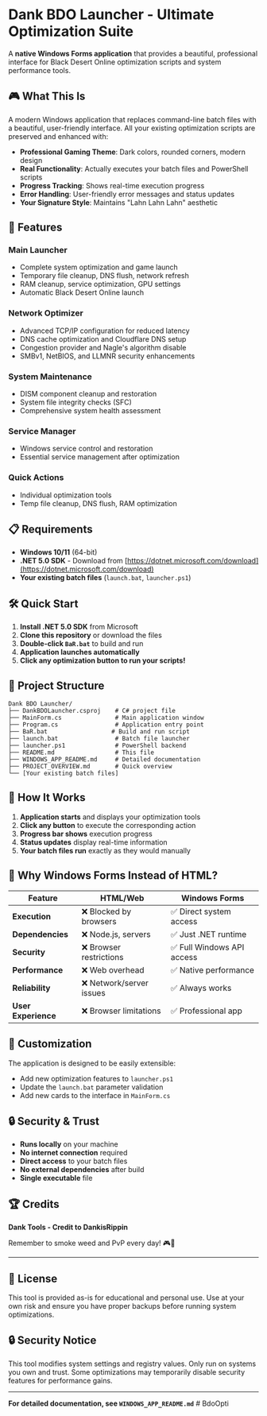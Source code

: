 # Dank BDO Launcher - Ultimate Optimization Suite

A **native Windows Forms application** that provides a beautiful, professional interface for Black Desert Online optimization scripts and system performance tools.

## 🎮 **What This Is**

A modern Windows application that replaces command-line batch files with a beautiful, user-friendly interface. All your existing optimization scripts are preserved and enhanced with:

- **Professional Gaming Theme**: Dark colors, rounded corners, modern design
- **Real Functionality**: Actually executes your batch files and PowerShell scripts
- **Progress Tracking**: Shows real-time execution progress
- **Error Handling**: User-friendly error messages and status updates
- **Your Signature Style**: Maintains "Lahn Lahn Lahn" aesthetic

## 🚀 **Features**

### **Main Launcher**
- Complete system optimization and game launch
- Temporary file cleanup, DNS flush, network refresh
- RAM cleanup, service optimization, GPU settings
- Automatic Black Desert Online launch

### **Network Optimizer**
- Advanced TCP/IP configuration for reduced latency
- DNS cache optimization and Cloudflare DNS setup
- Congestion provider and Nagle's algorithm disable
- SMBv1, NetBIOS, and LLMNR security enhancements

### **System Maintenance**
- DISM component cleanup and restoration
- System file integrity checks (SFC)
- Comprehensive system health assessment

### **Service Manager**
- Windows service control and restoration
- Essential service management after optimization

### **Quick Actions**
- Individual optimization tools
- Temp file cleanup, DNS flush, RAM optimization

## 📋 **Requirements**

- **Windows 10/11** (64-bit)
- **.NET 5.0 SDK** - Download from [https://dotnet.microsoft.com/download](https://dotnet.microsoft.com/download)
- **Your existing batch files** (`launch.bat`, `launcher.ps1`)

## 🛠️ **Quick Start**

1. **Install .NET 5.0 SDK** from Microsoft
2. **Clone this repository** or download the files
3. **Double-click `BaR.bat`** to build and run
4. **Application launches automatically**
5. **Click any optimization button to run your scripts!**

## 📁 **Project Structure**

```
Dank BDO Launcher/
├── DankBDOLauncher.csproj    # C# project file
├── MainForm.cs               # Main application window
├── Program.cs                # Application entry point
├── BaR.bat                  # Build and run script
├── launch.bat                # Batch file launcher
├── launcher.ps1              # PowerShell backend
├── README.md                 # This file
├── WINDOWS_APP_README.md     # Detailed documentation
├── PROJECT_OVERVIEW.md       # Quick overview
└── [Your existing batch files]
```

## 🔧 **How It Works**

1. **Application starts** and displays your optimization tools
2. **Click any button** to execute the corresponding action
3. **Progress bar shows** execution progress
4. **Status updates** display real-time information
5. **Your batch files run** exactly as they would manually

## 🎯 **Why Windows Forms Instead of HTML?**

| Feature | HTML/Web | Windows Forms |
|---------|----------|---------------|
| **Execution** | ❌ Blocked by browsers | ✅ Direct system access |
| **Dependencies** | ❌ Node.js, servers | ✅ Just .NET runtime |
| **Security** | ❌ Browser restrictions | ✅ Full Windows API access |
| **Performance** | ❌ Web overhead | ✅ Native performance |
| **Reliability** | ❌ Network/server issues | ✅ Always works |
| **User Experience** | ❌ Browser limitations | ✅ Professional app |

## 🎨 **Customization**

The application is designed to be easily extensible:
- Add new optimization features to `launcher.ps1`
- Update the `launch.bat` parameter validation
- Add new cards to the interface in `MainForm.cs`

## 🔒 **Security & Trust**

- **Runs locally** on your machine
- **No internet connection** required
- **Direct access** to your batch files
- **No external dependencies** after build
- **Single executable** file

## 🏆 **Credits**

**Dank Tools - Credit to DankisRippin**

Remember to smoke weed and PvP every day! 🎮🌿

---

## 📝 **License**

This tool is provided as-is for educational and personal use. Use at your own risk and ensure you have proper backups before running system optimizations.

## 🔒 **Security Notice**

This tool modifies system settings and registry values. Only run on systems you own and trust. Some optimizations may temporarily disable security features for performance gains.

---

**For detailed documentation, see `WINDOWS_APP_README.md`** # BdoOpti
